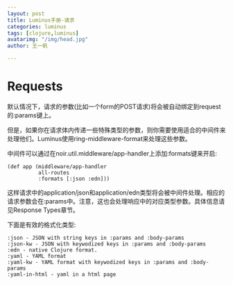 ```yaml
---
layout: post
title: Luminus手册-请求
categories: luminus
tags: [clojure,luminus]
avatarimg: "/img/head.jpg"
author: 王一帆

---
```


Requests
========

默认情况下，请求的参数(比如一个form的POST请求)将会被自动绑定到request的:params键上。

但是，如果你在请求体内传递一些特殊类型的参数，则你需要使用适合的中间件来处理他们。Luminus使用ring-middleware-format来处理这些参数。

中间件可以通过在noir.util.middleware/app-handler上添加:formats键来开启:

``` {.clojure}
(def app (middleware/app-handler
          all-routes
          :formats [:json :edn]))
```

这样请求中的application/json和application/edn类型将会被中间件处理。相应的请求参数会在:params中。注意，这也会处理响应中的对应类型参数。具体信息请见Response Types章节。

下面是有效的格式化类型:

``` {.clojure}
:json - JSON with string keys in :params and :body-params
:json-kw - JSON with keywodized keys in :params and :body-params
:edn - native Clojure format.
:yaml - YAML format
:yaml-kw - YAML format with keywodized keys in :params and :body-params
:yaml-in-html - yaml in a html page
```
